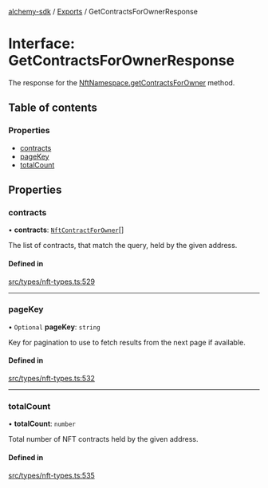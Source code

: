 [alchemy-sdk](../README.md) / [Exports](../modules.md) / GetContractsForOwnerResponse

# Interface: GetContractsForOwnerResponse

The response for the [NftNamespace.getContractsForOwner](../classes/NftNamespace.md#getcontractsforowner) method.

## Table of contents

### Properties

- [contracts](GetContractsForOwnerResponse.md#contracts)
- [pageKey](GetContractsForOwnerResponse.md#pagekey)
- [totalCount](GetContractsForOwnerResponse.md#totalcount)

## Properties

### contracts

• **contracts**: [`NftContractForOwner`](NftContractForOwner.md)[]

The list of contracts, that match the query, held by the given address.

#### Defined in

[src/types/nft-types.ts:529](https://github.com/alchemyplatform/alchemy-sdk-js/blob/5cfa150/src/types/nft-types.ts#L529)

___

### pageKey

• `Optional` **pageKey**: `string`

Key for pagination to use to fetch results from the next page if available.

#### Defined in

[src/types/nft-types.ts:532](https://github.com/alchemyplatform/alchemy-sdk-js/blob/5cfa150/src/types/nft-types.ts#L532)

___

### totalCount

• **totalCount**: `number`

Total number of NFT contracts held by the given address.

#### Defined in

[src/types/nft-types.ts:535](https://github.com/alchemyplatform/alchemy-sdk-js/blob/5cfa150/src/types/nft-types.ts#L535)
